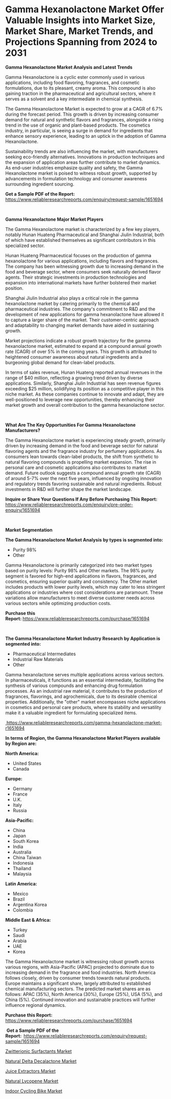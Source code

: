 <p><h1>Gamma Hexanolactone Market Offer Valuable Insights into Market Size, Market Share, Market Trends, and Projections Spanning from 2024 to 2031</h1></p><p><strong>Gamma Hexanolactone Market Analysis and Latest Trends</strong></p>
<p><p>Gamma Hexanolactone is a cyclic ester commonly used in various applications, including food flavoring, fragrances, and cosmetic formulations, due to its pleasant, creamy aroma. This compound is also gaining traction in the pharmaceutical and agricultural sectors, where it serves as a solvent and a key intermediate in chemical synthesis. </p><p>The Gamma Hexanolactone Market is expected to grow at a CAGR of 6.7% during the forecast period. This growth is driven by increasing consumer demand for natural and synthetic flavors and fragrances, alongside a rising trend in the use of organic and plant-based products. The cosmetics industry, in particular, is seeing a surge in demand for ingredients that enhance sensory experience, leading to an uptick in the adoption of Gamma Hexanolactone. </p><p>Sustainability trends are also influencing the market, with manufacturers seeking eco-friendly alternatives. Innovations in production techniques and the expansion of application areas further contribute to market dynamics. As end-user industries emphasize quality and safety, the Gamma Hexanolactone market is poised to witness robust growth, supported by advancements in formulation technology and consumer awareness surrounding ingredient sourcing.</p></p>
<p><strong>Get a Sample PDF of the Report:&nbsp;</strong> <a href="https://www.reliableresearchreports.com/enquiry/request-sample/1651694?utm_campaign=38&utm_medium=2&utm_source=Github&utm_content=ia&utm_term=27092024&utm_id=gamma-hexanolactone">https://www.reliableresearchreports.com/enquiry/request-sample/1651694</a></p>
<p>&nbsp;</p>
<p><strong>Gamma Hexanolactone Major Market Players</strong></p>
<p><p>The Gamma Hexanolactone market is characterized by a few key players, notably Hunan Huateng Pharmaceutical and Shanghai Jiulin Industrial, both of which have established themselves as significant contributors in this specialized sector. </p><p>Hunan Huateng Pharmaceutical focuses on the production of gamma hexanolactone for various applications, including flavors and fragrances. The company has been witnessing growth due to increasing demand in the food and beverage sector, where consumers seek naturally derived flavor agents. Their strategic investments in production technologies and expansion into international markets have further bolstered their market position.</p><p>Shanghai Jiulin Industrial also plays a critical role in the gamma hexanolactone market by catering primarily to the chemical and pharmaceutical industries. The company's commitment to R&D and the development of new applications for gamma hexanolactone have allowed it to capture a larger share of the market. Their customer-centric approach and adaptability to changing market demands have aided in sustaining growth.</p><p>Market projections indicate a robust growth trajectory for the gamma hexanolactone market, estimated to expand at a compound annual growth rate (CAGR) of over 5% in the coming years. This growth is attributed to heightened consumer awareness about natural ingredients and a burgeoning global demand for clean-label products.</p><p>In terms of sales revenue, Hunan Huateng reported annual revenues in the range of $40 million, reflecting a growing trend driven by diverse applications. Similarly, Shanghai Jiulin Industrial has seen revenue figures exceeding $25 million, solidifying its position as a competitive player in this niche market. As these companies continue to innovate and adapt, they are well-positioned to leverage new opportunities, thereby enhancing their market growth and overall contribution to the gamma hexanolactone sector.</p></p>
<p>&nbsp;</p>
<p><strong>What Are The Key Opportunities For Gamma Hexanolactone Manufacturers?</strong></p>
<p><p>The Gamma Hexanolactone market is experiencing steady growth, primarily driven by increasing demand in the food and beverage sector for natural flavoring agents and the fragrance industry for perfumery applications. As consumers lean towards clean-label products, the shift from synthetic to natural flavoring compounds is propelling market expansion. The rise in personal care and cosmetic applications also contributes to market demand. Future outlook suggests a compound annual growth rate (CAGR) of around 5-7% over the next five years, influenced by ongoing innovation and regulatory trends favoring sustainable and natural ingredients. Robust investments in R&D will further shape the market landscape.</p></p>
<p><strong>Inquire or Share Your Questions If Any Before Purchasing This Report:</strong> <a href="https://www.reliableresearchreports.com/enquiry/pre-order-enquiry/1651694?utm_campaign=38&utm_medium=2&utm_source=Github&utm_content=ia&utm_term=27092024&utm_id=gamma-hexanolactone">https://www.reliableresearchreports.com/enquiry/pre-order-enquiry/1651694</a></p>
<p>&nbsp;</p>
<p><strong>Market Segmentation</strong></p>
<p><strong>The Gamma Hexanolactone Market Analysis by types is segmented into:</strong></p>
<p><ul><li>Purity 98%</li><li>Other</li></ul></p>
<p><p>Gamma Hexanolactone is primarily categorized into two market types based on purity levels: Purity 98% and Other markets. The 98% purity segment is favored for high-end applications in flavors, fragrances, and cosmetics, ensuring superior quality and consistency. The Other market includes products with lower purity levels, which may cater to less stringent applications or industries where cost considerations are paramount. These variations allow manufacturers to meet diverse customer needs across various sectors while optimizing production costs.</p></p>
<p><strong>Purchase this Report:&nbsp;</strong><a href="https://www.reliableresearchreports.com/purchase/1651694?utm_campaign=38&utm_medium=2&utm_source=Github&utm_content=ia&utm_term=27092024&utm_id=gamma-hexanolactone">https://www.reliableresearchreports.com/purchase/1651694</a></p>
<p>&nbsp;</p>
<p><strong>The Gamma Hexanolactone Market Industry Research by Application is segmented into:</strong></p>
<p><ul><li>Pharmaceutical Intermediates</li><li>Industrial Raw Materials</li><li>Other</li></ul></p>
<p><p>Gamma hexanolactone serves multiple applications across various sectors. In pharmaceuticals, it functions as an essential intermediate, facilitating the synthesis of various compounds and enhancing drug formulation processes. As an industrial raw material, it contributes to the production of fragrances, flavorings, and agrochemicals, due to its desirable chemical properties. Additionally, the "other" market encompasses niche applications in cosmetics and personal care products, where its stability and versatility make it a valuable ingredient for formulating specialized items.</p></p>
<p><a href="https://www.reliableresearchreports.com/gamma-hexanolactone-market-r1651694?utm_campaign=38&utm_medium=2&utm_source=Github&utm_content=ia&utm_term=27092024&utm_id=gamma-hexanolactone">&nbsp;https://www.reliableresearchreports.com/gamma-hexanolactone-market-r1651694</a></p>
<p><strong>In terms of Region, the Gamma Hexanolactone Market Players available by Region are:</strong></p>
<p>
    <p> <strong> North America: </strong>
        <ul>
            <li>United States</li>
            <li>Canada</li>
        </ul>
        </p> 
    <p> <strong> Europe: </strong>
        <ul>
            <li>Germany</li>
            <li>France</li>
            <li>U.K.</li>
            <li>Italy</li>
            <li>Russia</li>
        </ul>
        </p> 
    <p> <strong> Asia-Pacific: </strong>
        <ul>
            <li>China</li>
            <li>Japan</li>
            <li>South Korea</li>
            <li>India</li>
            <li>Australia</li>
            <li>China Taiwan</li>
            <li>Indonesia</li>
            <li>Thailand</li>
            <li>Malaysia</li>
        </ul>
        </p> 
    <p> <strong> Latin America: </strong>
        <ul>
            <li>Mexico</li>
            <li>Brazil</li>
            <li>Argentina Korea</li>
            <li>Colombia</li>
        </ul>
        </p> 
    <p> <strong> Middle East & Africa: </strong>
        <ul>
            <li>Turkey</li>
            <li>Saudi</li>
            <li>Arabia</li>
            <li>UAE</li>
            <li>Korea</li>
        </ul>
    </p>
    </p>
<p><p>The Gamma Hexanolactone market is witnessing robust growth across various regions, with Asia-Pacific (APAC) projected to dominate due to increasing demand in the fragrance and food industries. North America follows closely, driven by consumer trends towards natural products. Europe maintains a significant share, largely attributed to established chemical manufacturing sectors. The predicted market shares are as follows: APAC (35%), North America (30%), Europe (25%), USA (5%), and China (5%). Continued innovation and sustainable practices will further influence regional dynamics.</p></p>
<p><strong>Purchase this Report: </strong><a href="https://www.reliableresearchreports.com/purchase/1651694?utm_campaign=38&utm_medium=2&utm_source=Github&utm_content=ia&utm_term=27092024&utm_id=gamma-hexanolactone">https://www.reliableresearchreports.com/purchase/1651694</a></p>
<p>&nbsp;<strong>Get a Sample PDF of the Report:&nbsp;&nbsp;</strong><a href="https://www.reliableresearchreports.com/enquiry/request-sample/1651694?utm_campaign=38&utm_medium=2&utm_source=Github&utm_content=ia&utm_term=27092024&utm_id=gamma-hexanolactone">https://www.reliableresearchreports.com/enquiry/request-sample/1651694</a></p>
<p><strong></strong></p>
<p><p><a href="https://www.linkedin.com/pulse/zwitterionic-surfactants-market-size-share-growth-mpawe?utm_campaign=38&utm_medium=2&utm_source=Github&utm_content=ia&utm_term=27092024&utm_id=gamma-hexanolactone">Zwitterionic Surfactants Market</a></p><p><a href="https://github.com/DenisePatterson586/Market-Research-Report-List-1/blob/main/natural-delta-decalactone-market.md?utm_campaign=38&utm_medium=2&utm_source=Github&utm_content=ia&utm_term=27092024&utm_id=gamma-hexanolactone">Natural Delta Decalactone Market</a></p><p><a href="https://issuu.com/reportprime-2/docs/juice-extractors-market-size-2030.p_35fb1a3acdccca?utm_campaign=38&utm_medium=2&utm_source=Github&utm_content=ia&utm_term=27092024&utm_id=gamma-hexanolactone">Juice Extractors Market</a></p><p><a href="https://www.linkedin.com/pulse/strategic-roadmap-global-natural-lycopene-market-insights-dfhse?utm_campaign=38&utm_medium=2&utm_source=Github&utm_content=ia&utm_term=27092024&utm_id=gamma-hexanolactone">Natural Lycopene Market</a></p><p><a href="https://issuu.com/reportprime-2/docs/indoor-cycling-bike-market-size-203_7627542524311c?utm_campaign=38&utm_medium=2&utm_source=Github&utm_content=ia&utm_term=27092024&utm_id=gamma-hexanolactone">Indoor Cycling Bike Market</a></p></p>